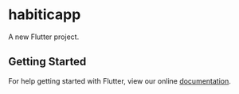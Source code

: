 # habiticapp

A new Flutter project.

## Getting Started

For help getting started with Flutter, view our online
[documentation](https://flutter.io/).
